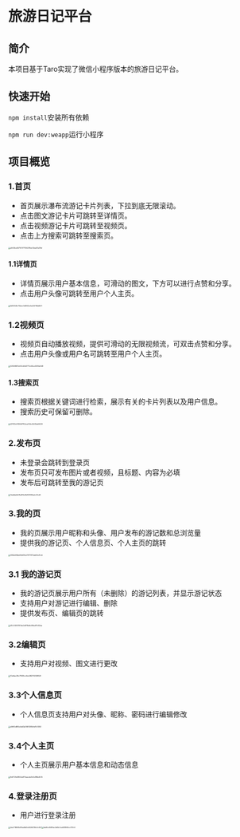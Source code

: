# 旅游日记平台

## 简介

本项目基于Taro实现了微信小程序版本的旅游日记平台。

## 快速开始

`npm install`安装所有依赖

`npm run dev:weapp`运行小程序

## 项目概览

### 1.首页

- 首页展示瀑布流游记卡片列表，下拉到底无限滚动。
- 点击图文游记卡片可跳转至详情页。
- 点击视频游记卡片可跳转至视频页。
- 点击上方搜索可跳转至搜索页。

<img src="assets/a043be45750177f34219ee12ea01a39d.jpg" alt="a043be45750177f34219ee12ea01a39d" style="zoom:25%;" />

#### 1.1详情页

- 详情页展示用户基本信息，可滑动的图文，下方可以进行点赞和分享。
- 点击用户头像可跳转至用户个人主页。

<img src="assets/fd0534fc73dec0d5f22e4e22219dd521.jpg" alt="fd0534fc73dec0d5f22e4e22219dd521" style="zoom:25%;" />

### 1.2视频页

- 视频页自动播放视频，提供可滑动的无限视频流，可双击点赞和分享。
- 点击用户头像或用户名可跳转至用户个人主页。

<img src="assets/f2859887e053d9e8771e48ce3289a948.jpg" alt="f2859887e053d9e8771e48ce3289a948" style="zoom:25%;" />

#### 1.3搜索页

- 搜索页根据关键词进行检索，展示有关的卡片列表以及用户信息。
- 搜索历史可保留可删除。

<img src="assets/43103c9359d1762ea7c8cd7a13eb6426.jpg" alt="43103c9359d1762ea7c8cd7a13eb6426" style="zoom:25%;" />

### 2.发布页

- 未登录会跳转到登录页
- 发布页只可发布图片或者视频，且标题、内容为必填
- 发布后可跳转至我的游记页

<img src="assets/7addda9effed1fbc1bf40930adc21cd5.jpg" alt="7addda9effed1fbc1bf40930adc21cd5" style="zoom:25%;" />

### 3.我的页

- 我的页展示用户昵称和头像、用户发布的游记数和总浏览量
- 提供我的游记页、个人信息页、个人主页的跳转

<img src="assets/308a59fbb96b130a7977973dd04d7cfd.jpg" alt="308a59fbb96b130a7977973dd04d7cfd" style="zoom:25%;" />

### 3.1 我的游记页

- 我的游记页展示用户所有（未删除）的游记列表，并显示游记状态
- 支持用户对游记进行编辑、删除
- 提供发布页、编辑页的跳转

<img src="assets/40c0404763dc2e819e6c0ffadf7c52ea.jpg" alt="40c0404763dc2e819e6c0ffadf7c52ea" style="zoom:25%;" />

### 3.2编辑页

- 支持用户对视频、图文进行更改

<img src="assets/10e9ac39c71f41fcc9cb3827f2f29829.jpg" alt="10e9ac39c71f41fcc9cb3827f2f29829" style="zoom:25%;" />

### 3.3个人信息页

- 个人信息页支持用户对头像、昵称、密码进行编辑修改

<img src="assets/e56f2d8f2e4d43a7461208efe11c1353.jpg" alt="e56f2d8f2e4d43a7461208efe11c1353" style="zoom:25%;" />

### 3.4个人主页

- 个人主页展示用户基本信息和动态信息

<img src="assets/9df726e9844a970aaceb2fa1c88bd505.jpg" alt="9df726e9844a970aaceb2fa1c88bd505" style="zoom:25%;" />

### 4.登录注册页

- 用户进行登录注册

<img src="assets/4ee718f68d76ad9d0ef4264116e1c057.jpg" alt="4ee718f68d76ad9d0ef4264116e1c057" style="zoom:25%;" /><img src="assets/fab8cd1481ac3d0b3ca551869cc757c9.jpg" alt="fab8cd1481ac3d0b3ca551869cc757c9" style="zoom:25%;" />
